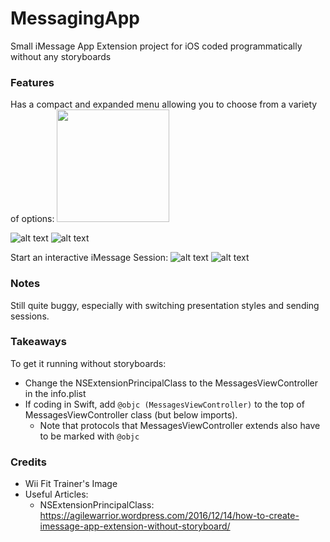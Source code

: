 # MessagingApp
Small iMessage App Extension project for iOS coded programmatically without any storyboards

### Features
Has a compact and expanded menu allowing you to choose from a variety of options:
<img src="https://github.com/pnor/MessagingApp/blob/master/Images/Simulator%20Screen%20Shot%20-%20iPhone%20XS%20-%202019-01-23%20at%2023.13.28.png" height="180">

![alt text](https://github.com/pnor/MessagingApp/blob/master/Images/Simulator%20Screen%20Shot%20-%20iPhone%20XS%20-%202019-01-23%20at%2023.13.28.png)
![alt text](https://github.com/pnor/MessagingApp/blob/master/Images/Simulator%20Screen%20Shot%20-%20iPhone%20XS%20-%202019-01-23%20at%2023.14.17.png)

Start an interactive iMessage Session:
![alt text](https://github.com/pnor/MessagingApp/blob/master/Images/Simulator%20Screen%20Shot%20-%20iPhone%20XS%20-%202019-01-23%20at%2023.14.33.png)
![alt text](https://github.com/pnor/MessagingApp/blob/master/Images/Simulator%20Screen%20Shot%20-%20iPhone%20XS%20-%202019-01-23%20at%2023.14.41.png)

### Notes
Still quite buggy, especially with switching presentation styles and sending sessions.

### Takeaways
To get it running without storyboards:
- Change the NSExtensionPrincipalClass to the MessagesViewController in the info.plist 
- If coding in Swift, add `@objc (MessagesViewController)` to the top of MessagesViewController class (but below imports).
  * Note that protocols that MessagesViewController extends also have to be marked with `@objc`

### Credits
- Wii Fit Trainer's Image
- Useful Articles:
  * NSExtensionPrincipalClass: https://agilewarrior.wordpress.com/2016/12/14/how-to-create-imessage-app-extension-without-storyboard/
  

